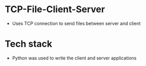 # TCP-File-Client-Server
- Uses TCP connection to send files between server and client
# Tech stack
- Python was used to write the client and server applications
